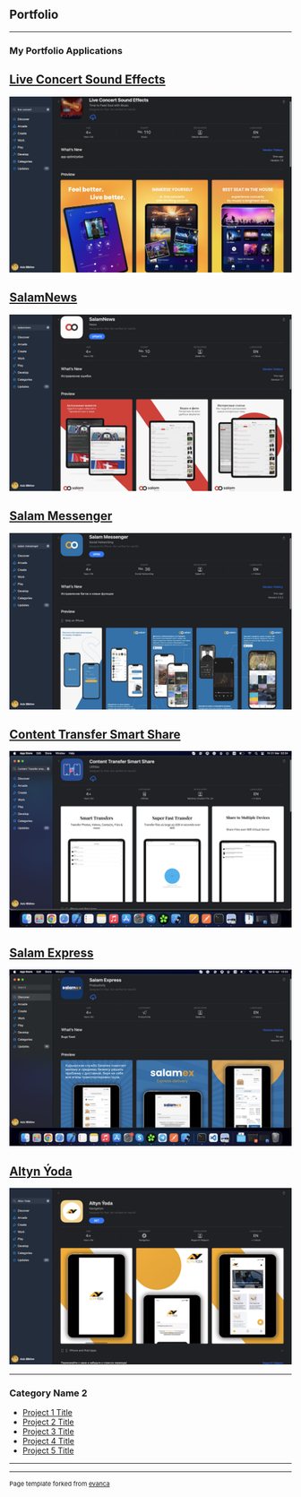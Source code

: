 ## Portfolio

---

### My Portfolio Applications

[Live Concert Sound Effects](https://apps.apple.com/us/app/live-concert-sound-effects/id1621842040)
---
<img src="images/live-concert-app-store2.png?raw=true"/>


[SalamNews](https://apps.apple.com/ao/app/salamnews/id1637242577)
---
<img src="images/salam-news-app-store.png?raw=true"/>


[Salam Messenger](https://apps.apple.com/tm/app/salam-messenger/id1630651948)
---
<img src="images/salam-messenger-app-store.png?raw=true"/>


[Content Transfer Smart Share](https://apps.apple.com/us/app/content-transfer-smart-share/id1669141051)
---
<img src="images/content-transfer-smart-share-app-store.png?raw=true"/>


[Salam Express](https://apps.apple.com/tm/app/salam-express/id6447171216)
---
<img src="images/salam-express-app-store.png?raw=true"/>


[Altyn Ýoda](https://apps.apple.com/us/app/altyn-ýoda/id6449493886)
---
<img src="images/altyn-yoda-app-store.png?raw=true"/>

---

### Category Name 2

- [Project 1 Title](http://example.com/)
- [Project 2 Title](http://example.com/)
- [Project 3 Title](http://example.com/)
- [Project 4 Title](http://example.com/)
- [Project 5 Title](http://example.com/)

---




---
<p style="font-size:11px">Page template forked from <a href="https://github.com/evanca/quick-portfolio">evanca</a></p>
<!-- Remove above link if you don't want to attibute -->
